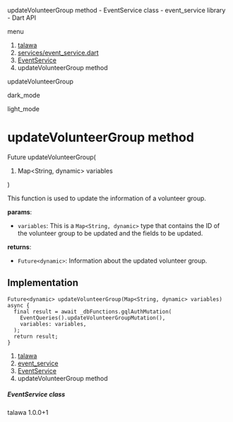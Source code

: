 




updateVolunteerGroup method - EventService class - event\_service library - Dart API







menu

1. [talawa](../../index.html)
2. [services/event\_service.dart](../../services_event_service/services_event_service-library.html)
3. [EventService](../../services_event_service/EventService-class.html)
4. updateVolunteerGroup method

updateVolunteerGroup


dark\_mode

light\_mode




# updateVolunteerGroup method


Future
updateVolunteerGroup(

1. Map<String, dynamic> variables

)

This function is used to update the information of a volunteer group.

**params**:

* `variables`: This is a `Map<String, dynamic>` type that contains the ID of the volunteer group to be updated and the fields to be updated.

**returns**:

* `Future<dynamic>`: Information about the updated volunteer group.

## Implementation

```
Future<dynamic> updateVolunteerGroup(Map<String, dynamic> variables) async {
  final result = await _dbFunctions.gqlAuthMutation(
    EventQueries().updateVolunteerGroupMutation(),
    variables: variables,
  );
  return result;
}
```

 


1. [talawa](../../index.html)
2. [event\_service](../../services_event_service/services_event_service-library.html)
3. [EventService](../../services_event_service/EventService-class.html)
4. updateVolunteerGroup method

##### EventService class





talawa
1.0.0+1







